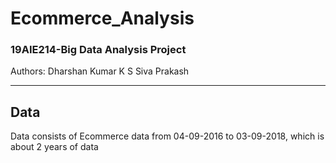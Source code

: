 # Ecommerce_Analysis

### 19AIE214-Big Data Analysis Project
Authors:
Dharshan Kumar K S
Siva Prakash
<hr style=\"border:0.5px solid gray\"> </hr>

## Data
Data consists of Ecommerce data from 04-09-2016 to 03-09-2018, which is about 2 years of data



